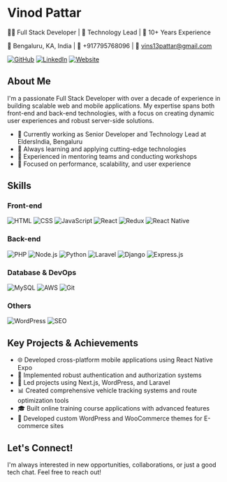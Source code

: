 # Vinod Pattar

👨‍💻 Full Stack Developer | 🚀 Technology Lead | 🌟 10+ Years Experience

📍 Bengaluru, KA, India | 📱 +917795768096 | 📧 vins13pattar@gmail.com

[![GitHub](https://img.shields.io/badge/-GitHub-181717?style=flat-square&logo=github)](https://vins13pattar.github.io/)
[![LinkedIn](https://img.shields.io/badge/-LinkedIn-0077B5?style=flat-square&logo=linkedin)](https://www.linkedin.com/in/vins13pattar)
[![Website](https://img.shields.io/badge/-Website-FF7139?style=flat-square&logo=firefox&logoColor=white)](https://vinodspattar.in/)

## About Me

I'm a passionate Full Stack Developer with over a decade of experience in building scalable web and mobile applications. My expertise spans both front-end and back-end technologies, with a focus on creating dynamic user experiences and robust server-side solutions.

- 💼 Currently working as Senior Developer and Technology Lead at EldersIndia, Bengaluru
- 🌱 Always learning and applying cutting-edge technologies
- 👥 Experienced in mentoring teams and conducting workshops
- 🎯 Focused on performance, scalability, and user experience

## Skills

### Front-end
![HTML](https://img.shields.io/badge/-HTML-E34F26?style=flat-square&logo=html5&logoColor=white)
![CSS](https://img.shields.io/badge/-CSS-1572B6?style=flat-square&logo=css3)
![JavaScript](https://img.shields.io/badge/-JavaScript-F7DF1E?style=flat-square&logo=javascript&logoColor=black)
![React](https://img.shields.io/badge/-React-61DAFB?style=flat-square&logo=react&logoColor=black)
![Redux](https://img.shields.io/badge/-Redux-764ABC?style=flat-square&logo=redux)
![React Native](https://img.shields.io/badge/-React_Native-61DAFB?style=flat-square&logo=react&logoColor=black)

### Back-end
![PHP](https://img.shields.io/badge/-PHP-777BB4?style=flat-square&logo=php&logoColor=white)
![Node.js](https://img.shields.io/badge/-Node.js-339933?style=flat-square&logo=node.js&logoColor=white)
![Python](https://img.shields.io/badge/-Python-3776AB?style=flat-square&logo=python&logoColor=white)
![Laravel](https://img.shields.io/badge/-Laravel-FF2D20?style=flat-square&logo=laravel&logoColor=white)
![Django](https://img.shields.io/badge/-Django-092E20?style=flat-square&logo=django)
![Express.js](https://img.shields.io/badge/-Express.js-000000?style=flat-square&logo=express)

### Database & DevOps
![MySQL](https://img.shields.io/badge/-MySQL-4479A1?style=flat-square&logo=mysql&logoColor=white)
![AWS](https://img.shields.io/badge/-AWS-232F3E?style=flat-square&logo=amazon-aws)
![Git](https://img.shields.io/badge/-Git-F05032?style=flat-square&logo=git&logoColor=white)

### Others
![WordPress](https://img.shields.io/badge/-WordPress-21759B?style=flat-square&logo=wordpress)
![SEO](https://img.shields.io/badge/-SEO-47A248?style=flat-square&logo=google)

## Key Projects & Achievements

- 🌐 Developed cross-platform mobile applications using React Native Expo
- 🔐 Implemented robust authentication and authorization systems
- 🚀 Led projects using Next.js, WordPress, and Laravel
- 📊 Created comprehensive vehicle tracking systems and route optimization tools
- 🎓 Built online training course applications with advanced features
- 🛒 Developed custom WordPress and WooCommerce themes for E-commerce sites

## Let's Connect!

I'm always interested in new opportunities, collaborations, or just a good tech chat. Feel free to reach out!
